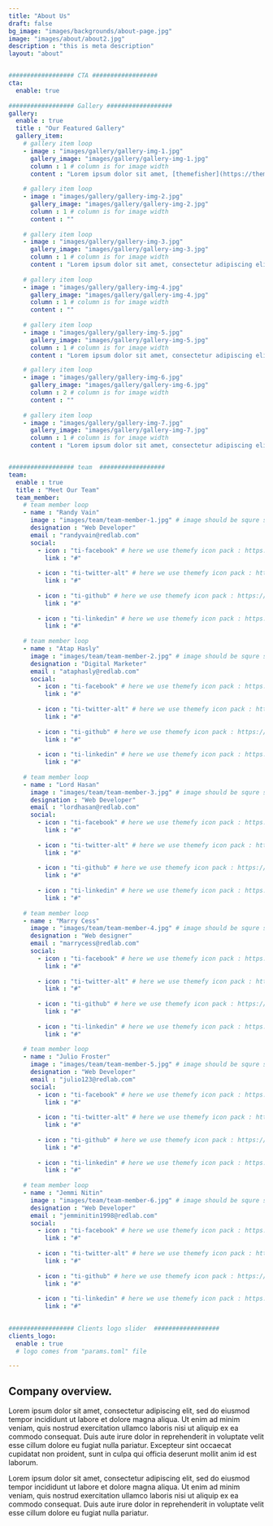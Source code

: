 ```yaml
---
title: "About Us"
draft: false
bg_image: "images/backgrounds/about-page.jpg" 
image: "images/about/about2.jpg"
description : "this is meta description"
layout: "about"


################## CTA ##################
cta:
  enable: true
 
################## Gallery ##################
gallery:
  enable : true
  title : "Our Featured Gallery"
  gallery_item:
    # gallery item loop
    - image : "images/gallery/gallery-img-1.jpg"
      gallery_image: "images/gallery/gallery-img-1.jpg"
      column : 1 # column is for image width
      content : "Lorem ipsum dolor sit amet, [themefisher](https://themefisher.com) consectetur adipiscing elit, sed do eiusmod tempor incididunt ut labore et dolore magna aliqua"
      
    # gallery item loop
    - image : "images/gallery/gallery-img-2.jpg"
      gallery_image: "images/gallery/gallery-img-2.jpg"
      column : 1 # column is for image width
      content : ""
      
    # gallery item loop
    - image : "images/gallery/gallery-img-3.jpg"
      gallery_image: "images/gallery/gallery-img-3.jpg"
      column : 1 # column is for image width
      content : "Lorem ipsum dolor sit amet, consectetur adipiscing elit, sed do eiusmod tempor incididunt ut labore et dolore magna aliqua"
      
    # gallery item loop
    - image : "images/gallery/gallery-img-4.jpg"
      gallery_image: "images/gallery/gallery-img-4.jpg"
      column : 1 # column is for image width
      content : ""
      
    # gallery item loop
    - image : "images/gallery/gallery-img-5.jpg"
      gallery_image: "images/gallery/gallery-img-5.jpg"
      column : 1 # column is for image width
      content : "Lorem ipsum dolor sit amet, consectetur adipiscing elit, sed do eiusmod tempor incididunt ut labore et dolore magna aliqua"

    # gallery item loop
    - image : "images/gallery/gallery-img-6.jpg"
      gallery_image: "images/gallery/gallery-img-6.jpg"
      column : 2 # column is for image width
      content : ""
      
    # gallery item loop
    - image : "images/gallery/gallery-img-7.jpg"
      gallery_image: "images/gallery/gallery-img-7.jpg"
      column : 1 # column is for image width
      content : "Lorem ipsum dolor sit amet, consectetur adipiscing elit, sed do eiusmod tempor incididunt ut labore et dolore magna aliqua"


################## team  ##################
team:
  enable : true
  title : "Meet Our Team"
  team_member:
    # team member loop
    - name : "Randy Vain"
      image : "images/team/team-member-1.jpg" # image should be squre size
      designation : "Web Developer"
      email : "randyvain@redlab.com"
      social:
        - icon : "ti-facebook" # here we use themefy icon pack : https://themify.me/themify-icons
          link : "#"
          
        - icon : "ti-twitter-alt" # here we use themefy icon pack : https://themify.me/themify-icons
          link : "#"
          
        - icon : "ti-github" # here we use themefy icon pack : https://themify.me/themify-icons
          link : "#"
          
        - icon : "ti-linkedin" # here we use themefy icon pack : https://themify.me/themify-icons
          link : "#"
          
    # team member loop
    - name : "Atap Hasly"
      image : "images/team/team-member-2.jpg" # image should be squre size
      designation : "Digital Marketer"
      email : "ataphasly@redlab.com"
      social:
        - icon : "ti-facebook" # here we use themefy icon pack : https://themify.me/themify-icons
          link : "#"
          
        - icon : "ti-twitter-alt" # here we use themefy icon pack : https://themify.me/themify-icons
          link : "#"
          
        - icon : "ti-github" # here we use themefy icon pack : https://themify.me/themify-icons
          link : "#"
          
        - icon : "ti-linkedin" # here we use themefy icon pack : https://themify.me/themify-icons
          link : "#"
          
    # team member loop
    - name : "Lord Hasan"
      image : "images/team/team-member-3.jpg" # image should be squre size
      designation : "Web Developer"
      email : "lordhasan@redlab.com"
      social:
        - icon : "ti-facebook" # here we use themefy icon pack : https://themify.me/themify-icons
          link : "#"
          
        - icon : "ti-twitter-alt" # here we use themefy icon pack : https://themify.me/themify-icons
          link : "#"
          
        - icon : "ti-github" # here we use themefy icon pack : https://themify.me/themify-icons
          link : "#"
          
        - icon : "ti-linkedin" # here we use themefy icon pack : https://themify.me/themify-icons
          link : "#"
          
    # team member loop
    - name : "Marry Cess"
      image : "images/team/team-member-4.jpg" # image should be squre size
      designation : "Web designer"
      email : "marrycess@redlab.com"
      social:
        - icon : "ti-facebook" # here we use themefy icon pack : https://themify.me/themify-icons
          link : "#"
          
        - icon : "ti-twitter-alt" # here we use themefy icon pack : https://themify.me/themify-icons
          link : "#"
          
        - icon : "ti-github" # here we use themefy icon pack : https://themify.me/themify-icons
          link : "#"
          
        - icon : "ti-linkedin" # here we use themefy icon pack : https://themify.me/themify-icons
          link : "#"
          
    # team member loop
    - name : "Julio Froster"
      image : "images/team/team-member-5.jpg" # image should be squre size
      designation : "Web Developer"
      email : "julio123@redlab.com"
      social:
        - icon : "ti-facebook" # here we use themefy icon pack : https://themify.me/themify-icons
          link : "#"
          
        - icon : "ti-twitter-alt" # here we use themefy icon pack : https://themify.me/themify-icons
          link : "#"
          
        - icon : "ti-github" # here we use themefy icon pack : https://themify.me/themify-icons
          link : "#"
          
        - icon : "ti-linkedin" # here we use themefy icon pack : https://themify.me/themify-icons
          link : "#"
          
    # team member loop
    - name : "Jemmi Nitin"
      image : "images/team/team-member-6.jpg" # image should be squre size
      designation : "Web Developer"
      email : "jemminitin1998@redlab.com"
      social:
        - icon : "ti-facebook" # here we use themefy icon pack : https://themify.me/themify-icons
          link : "#"
          
        - icon : "ti-twitter-alt" # here we use themefy icon pack : https://themify.me/themify-icons
          link : "#"
          
        - icon : "ti-github" # here we use themefy icon pack : https://themify.me/themify-icons
          link : "#"
          
        - icon : "ti-linkedin" # here we use themefy icon pack : https://themify.me/themify-icons
          link : "#"
          

################## Clients logo slider  ##################
clients_logo:
  enable : true
  # logo comes from "params.toml" file

---
```


## Company overview.

Lorem ipsum dolor sit amet, consectetur adipiscing elit, sed do eiusmod tempor incididunt ut labore et dolore magna aliqua. Ut enim ad minim veniam, quis nostrud exercitation ullamco laboris nisi ut aliquip ex ea commodo consequat. Duis aute irure dolor in reprehenderit in voluptate velit esse cillum dolore eu fugiat nulla pariatur. Excepteur sint occaecat cupidatat non proident, sunt in culpa qui officia deserunt mollit anim id est laborum.

Lorem ipsum dolor sit amet, consectetur adipiscing elit, sed do eiusmod tempor incididunt ut labore et dolore magna aliqua. Ut enim ad minim veniam, quis nostrud exercitation ullamco laboris nisi ut aliquip ex ea commodo consequat. Duis aute irure dolor in reprehenderit in voluptate velit esse cillum dolore eu fugiat nulla pariatur.